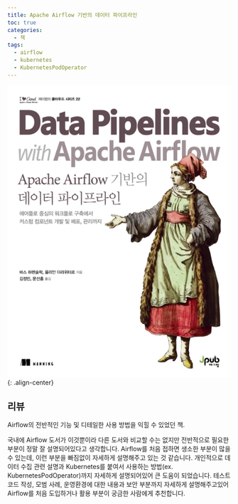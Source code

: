 ```yaml
---
title: Apache Airflow 기반의 데이터 파이프라인
toc: true
categories:
  - 책
tags:
  - airflow
  - kubernetes
  - KubernetesPodOperator
---
```


![book cover](/assets/images/posts/2022-9-4-tistory-post-101/img-1.png){: .align-center}

## **리뷰**

Airflow의 전반적인 기능 및 디테일한 사용 방법을 익힐 수 있었던 책.

국내에 Airflow 도서가 이것뿐이라 다른 도서와 비교할 수는 없지만 전반적으로 필요한 부분이 정말 잘 설명되어있다고 생각합니다. Airflow를 처음 접하면 생소한 부분이 많을 수 있는데, 이런 부분을 빠짐없이 자세하게 설명해주고 있는 것 같습니다. 개인적으로 데이터 수집 관련 설명과 Kubernetes를 붙여서 사용하는 방법(ex. KubernetesPodOperator)까지 자세하게 설명되어있어 큰 도움이 되었습니다. 테스트 코드 작성, 모범 사례, 운영환경에 대한 내용과 보안 부분까지 자세하게 설명해주고있어 Airflow를 처음 도입하거나 활용 부분이 궁금한 사람에게 추천합니다.
